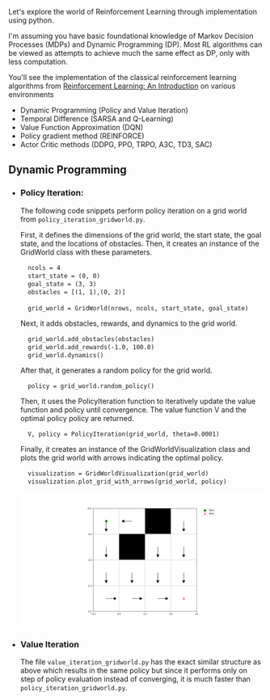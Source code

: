 Let's explore the world of Reinforcement Learning through implementation using python. 

I'm assuming you have basic foundational knowledge of Markov Decision Processes (MDPs) and Dynamic Programming (DP). Most RL algorithms can be viewed as attempts to achieve much the same effect as DP, only with less computation. 

You'll see the implementation of the classical reinforcement learning algorithms from [Reinforcement Learning: An Introduction](https://inst.eecs.berkeley.edu/~cs188/sp20/assets/files/SuttonBartoIPRLBook2ndEd.pdf) on various environments
 - Dynamic Programming (Policy and Value Iteration)
 - Temporal Difference (SARSA and Q-Learning) 
 - Value Function Approximation (DQN)
 - Policy gradient method (REINFORCE)
 - Actor Critic methods (DDPG, PPO, TRPO, A3C, TD3, SAC)

## Dynamic Programming
- ### Policy Iteration: 

    The following code snippets perform policy iteration on a grid world from `policy_iteration_gridworld.py`.

    First, it defines the dimensions of the grid world, the start state, the goal state, and the locations of obstacles. Then, it creates an instance of the GridWorld class with these parameters.
 
        ncols = 4
        start_state = (0, 0)
        goal_state = (3, 3)
        obstacles = [(1, 1),(0, 2)]

        grid_world = GridWorld(nrows, ncols, start_state, goal_state)
   


    Next, it adds obstacles, rewards, and dynamics to the grid world.

        grid_world.add_obstacles(obstacles)
        grid_world.add_rewards(-1.0, 100.0)
        grid_world.dynamics() 

    After that, it generates a random policy for the grid world.
        
        policy = grid_world.random_policy()

    Then, it uses the PolicyIteration function to iteratively update the value function and policy until convergence. The value function V and the optimal policy policy are returned.

        V, policy = PolicyIteration(grid_world, theta=0.0001)

    Finally, it creates an instance of the GridWorldVisualization class and plots the grid world with arrows indicating the optimal policy.

        visualization = GridWorldVisualization(grid_world)
        visualization.plot_grid_with_arrows(grid_world, policy)

    ![Results of Policy Iteration ](results/policy_iteration.png)

- ### Value Iteration
    The file `value_iteration_gridworld.py` has the exact similar structure as above which results in the same policy but since it performs only on step of policy evaluation instead of converging, it is much faster than `policy_iteration_gridworld.py`.
